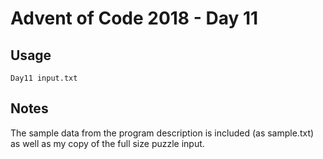 # Advent of Code 2018 - Day 11

## Usage
```
Day11 input.txt
```

## Notes
The sample data from the program description is included (as sample.txt) as well as my copy of the full size puzzle input.
